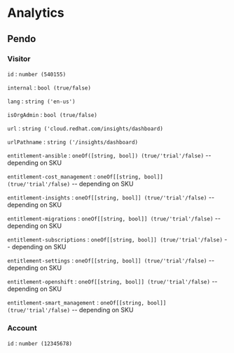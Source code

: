 # Analytics

## Pendo

### Visitor

`id` : `number (540155)`

`internal` : `bool (true/false)`

`lang` : `string ('en-us')`

`isOrgAdmin` : `bool (true/false)`

`url` : `string ('cloud.redhat.com/insights/dashboard)`

`urlPathname` : `string ('/insights/dashboard)`

`entitlement-ansible` : `oneOf([string, bool]) (true/'trial'/false)` -- depending on SKU

`entitlement-cost_management` : `oneOf[[string, bool]] (true/'trial'/false)` -- depending on SKU

`entitlement-insights` : `oneOf[[string, bool]] (true/'trial'/false)` -- depending on SKU

`entitlement-migrations` : `oneOf[[string, bool]] (true/'trial'/false)` -- depending on SKU

`entitlement-subscriptions` : `oneOf[[string, bool]] (true/'trial'/false)` -- depending on SKU

`entitlement-settings` : `oneOf[[string, bool]] (true/'trial'/false)` -- depending on SKU

`entitlement-openshift` : `oneOf[[string, bool]] (true/'trial'/false)` -- depending on SKU

`entitlement-smart_management` : `oneOf[[string, bool]] (true/'trial'/false)` -- depending on SKU

### Account

`id` : `number (12345678)`
